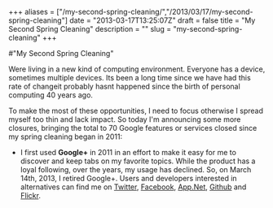 +++
aliases = ["/my-second-spring-cleaning/","/2013/03/17/my-second-spring-cleaning"]
date = "2013-03-17T13:25:07Z"
draft = false
title = "My Second Spring Cleaning"
description = ""
slug = "my-second-spring-cleaning"
+++

#"My Second Spring Cleaning"

Were living in a new kind of computing environment. Everyone has a device, sometimes multiple devices. Its been a long time since we have had this rate of changeit probably hasnt happened since the birth of personal computing 40 years ago.

To make the most of these opportunities, I need to focus otherwise I spread myself too thin and lack impact. So today I'm announcing some more closures, bringing the total to 70 Google features or services closed since my spring cleaning began in 2011:
<ul>
	<li>I first used <strong>Google+</strong> in 2011 in an effort to make it easy for me to discover and keep tabs on my favorite topics. While the product has a loyal following, over the years, my usage has declined. So, on March 14th, 2013, I retired Google+. Users and developers interested in alternatives can find me on <a href="http://twitter.com/conoro">Twitter</a>, <a href="https://www.facebook.com/conoroneill">Facebook</a>, <a href="http://alpha.app.net/conor">App.Net</a>, <a href="https://github.com/conoro/">Github</a> and <a href="http://www.flickr.com/people/bandon1/">Flickr</a>.</li>
</ul>